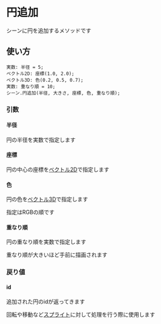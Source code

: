 # 円追加

シーンに円を追加するメソッドです

## 使い方

```
実数: 半径 = 5;
ベクトル2D: 座標(1.0, 2.0);
ベクトル3D: 色(0.2, 0.5, 0.7);
実数: 重なり順 = 10;
シーン.円追加(半径, 大きさ, 座標, 色, 重なり順);
```

### 引数

#### 半径

円の半径を実数で指定します

#### 座標

円の中心の座標を[ベクトル2D](/lib/math/vec2)で指定します

#### 色

円の色を[ベクトル3D](/lib/math/vec3)で指定します

指定はRGBの順です

#### 重なり順

円の重なり順を実数で指定します

重なり順が大きいほど手前に描画されます

### 戻り値

#### id

追加された円のidが返ってきます

回転や移動など[スプライト](/lib/2d/sprite/index)に対して処理を行う際に使用します